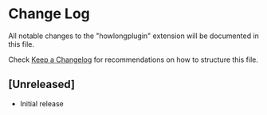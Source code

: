 # Change Log

All notable changes to the "howlongplugin" extension will be documented in this file.

Check [Keep a Changelog](http://keepachangelog.com/) for recommendations on how to structure this file.

## [Unreleased]

- Initial release